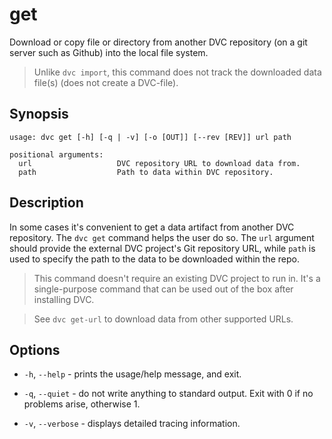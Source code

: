 # get

Download or copy file or directory from another DVC repository (on a git server
such as Github) into the local file system.

> Unlike `dvc import`, this command does not track the downloaded data file(s)
> (does not create a DVC-file).

## Synopsis

```usage
usage: dvc get [-h] [-q | -v] [-o [OUT]] [--rev [REV]] url path

positional arguments:
  url                   DVC repository URL to download data from.
  path                  Path to data within DVC repository.
```

## Description

In some cases it's convenient to get a <abbr>data artifact</abbr> from another
DVC repository. The `dvc get` command helps the user do so. The `url` argument
should provide the external DVC project's Git repository URL, while `path` is
used to specify the path to the data to be downloaded within the repo.

<!-- A file of the same name is then created in the working directory? -->

> This command doesn't require an existing DVC project to run in. It's a
> single-purpose command that can be used out of the box after installing DVC.

<!-- SSH Git URL supported or only HTTPS? -->

<!-- External path to another DVC repo supported? -->

> See `dvc get-url` to download data from other supported URLs.

## Options

- `-h`, `--help` - prints the usage/help message, and exit.

- `-q`, `--quiet` - do not write anything to standard output. Exit with 0 if no
  problems arise, otherwise 1.

- `-v`, `--verbose` - displays detailed tracing information.

<!--  ## Example -->
